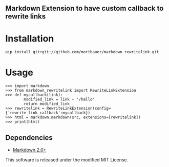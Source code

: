 ## Markdown Extension to have custom callback to rewrite links

# Installation

    pip install git+git://github.com/mortbauer/markdown_rewritelink.git

# Usage

    >>> import markdown
    >>> from markdown_rewritelink import RewriteLinkExtension
    >>> def mycallback(link):
            modified_link = link + '/hallo'
            return modified_link
    >>> rewritelink = RewriteLinkExtension(config={'rewrite_link_callback':mycallback})
    >>> html = markdown.markdown(src, extensions=[rewritelink])
    >>> print(html)


Dependencies
------------

* [Markdown 2.0+](https://pypi.python.org/pypi/Markdown)

This software is released under the modified MIT License. 
